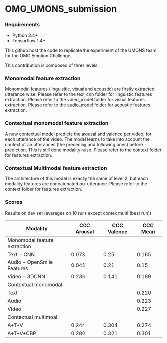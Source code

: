 # OMG_UMONS_submission


### Requirements
* Python 3.4+
* Tensorflow 1.4+

This github host the code to replicate the experiment of the UMONS team for the OMG Emotion Challenge.

This contribution is composed of three levels.

### Monomodal feature extraction

Monomodal features (linguisitic, visual and acoustic) are firstly extracted utterance wise.
Please refer to the text_cnn folder for linguistic features extraction.
Please refer to the video_model folder for visual features extraction.
Please refer to the audio_model folder for acoustic features extraction.

### Contextual monomodal feature extraction

A new contextual model predicts the arousal and valence per video, for each utterance of the video.
The model learns to take into account the context of an utterances (the preceding and following ones) before prediction.
This is still done modality-wise.
Please refer to the context folder for features extraction.

### Contextual Multimodal feature extraction

The architecture of this model is exactly the same of level 2, but each modality features are concatenated per utterance. 
Please refer to the context folder for features extraction.

### Scores


Results on dev set (averages on 10 runs except contex multi (best run))

| Modality  | CCC Arousal | CCC Valence | CCC Mean |
| ------------- | ------------- |------------- |------------- |
|  Monomodal feature extraction   |  |  | |
| Text - CNN   | 0.078  | 0.25 | 0.165  |
| Audio - OpenSmile Features | 0.045 | 0.21 | 0.15  |
| Video - 3DCNN   | 0.236  | 0.141 | 0.189 |
|  Contextual monomodal   |  | | |
| Text   |   | | 0.220  |
| Audio |  |  | 0.223 |
| Video  |   |  | 0.227 |
|  Contextual multimoal   |  | | |
A+T+V | 0.244   | 0.304 | 0.274 |
A+T+V+CBP | 0.280  | 0.321 | 0.301 |

